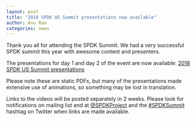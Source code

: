 ```yaml
---
layout: post
title: "2018 SPDK US Summit presentations now available"
author: Anu Rao
categories: news
---
```


Thank you all for attending the SPDK Summit.
We had a very successful SPDK summit this year with awesome content and presenters.

The presentations for day 1 and day 2 of the event are now available: [2018 SPDK US Summit presentations](../../../../../summit/us/2018/)

Please note these are static PDFs, but many of the presentations made extensive use of animations,
so something may be lost in translation.

Links to the videos will be posted separately in 2 weeks.
Please look for notifications on mailing list and at [@SPDKProject](https://twitter.com/SPDKProject)
and the [#SPDKSummit](https://twitter.com/hashtag/SPDKSummit) hashtag on Twitter when links are made available.
